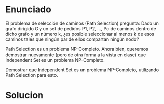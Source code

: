 # Enunciado

El problema de selección de caminos (Path Selection) pregunta: Dado un grafo dirigido G y un set de pedidos P1, P2, ..., Pc de caminos dentro de dicho grafo y un número k, ¿es posible seleccionar al menos k de esos caminos tales que ningún par de ellos compartan ningún nodo?

Path Selection es un problema NP-Completo. Ahora bien, queremos demostrar nuevamente (pero de otra forma a la vista en clase) que Independent Set es un problema NP-Completo.

Demostrar que Independent Set es un problema NP-Completo, utilizando Path Selection para esto.

# Solucion

